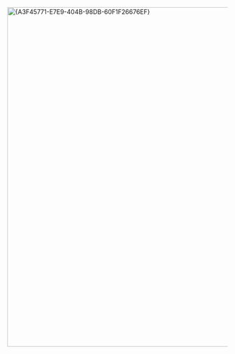 <img width="1034" height="778" alt="{A3F45771-E7E9-404B-98DB-60F1F26676EF}" src="https://github.com/user-attachments/assets/fe5c226a-aabe-4de9-9792-f50285b7c00d" />
